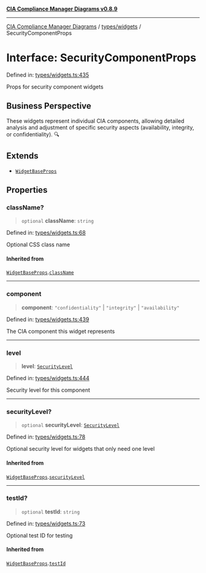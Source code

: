 [**CIA Compliance Manager Diagrams v0.8.9**](../../../README.md)

***

[CIA Compliance Manager Diagrams](../../../modules.md) / [types/widgets](../README.md) / SecurityComponentProps

# Interface: SecurityComponentProps

Defined in: [types/widgets.ts:435](https://github.com/Hack23/cia-compliance-manager/blob/e1ae27dd41c4ccea8a13cdec993022242a97dce3/src/types/widgets.ts#L435)

Props for security component widgets

## Business Perspective

These widgets represent individual CIA components, allowing detailed
analysis and adjustment of specific security aspects (availability,
integrity, or confidentiality). 🔍

## Extends

- [`WidgetBaseProps`](WidgetBaseProps.md)

## Properties

### className?

> `optional` **className**: `string`

Defined in: [types/widgets.ts:68](https://github.com/Hack23/cia-compliance-manager/blob/e1ae27dd41c4ccea8a13cdec993022242a97dce3/src/types/widgets.ts#L68)

Optional CSS class name

#### Inherited from

[`WidgetBaseProps`](WidgetBaseProps.md).[`className`](WidgetBaseProps.md#classname)

***

### component

> **component**: `"confidentiality"` \| `"integrity"` \| `"availability"`

Defined in: [types/widgets.ts:439](https://github.com/Hack23/cia-compliance-manager/blob/e1ae27dd41c4ccea8a13cdec993022242a97dce3/src/types/widgets.ts#L439)

The CIA component this widget represents

***

### level

> **level**: [`SecurityLevel`](../../cia/type-aliases/SecurityLevel.md)

Defined in: [types/widgets.ts:444](https://github.com/Hack23/cia-compliance-manager/blob/e1ae27dd41c4ccea8a13cdec993022242a97dce3/src/types/widgets.ts#L444)

Security level for this component

***

### securityLevel?

> `optional` **securityLevel**: [`SecurityLevel`](../../cia/type-aliases/SecurityLevel.md)

Defined in: [types/widgets.ts:78](https://github.com/Hack23/cia-compliance-manager/blob/e1ae27dd41c4ccea8a13cdec993022242a97dce3/src/types/widgets.ts#L78)

Optional security level for widgets that only need one level

#### Inherited from

[`WidgetBaseProps`](WidgetBaseProps.md).[`securityLevel`](WidgetBaseProps.md#securitylevel)

***

### testId?

> `optional` **testId**: `string`

Defined in: [types/widgets.ts:73](https://github.com/Hack23/cia-compliance-manager/blob/e1ae27dd41c4ccea8a13cdec993022242a97dce3/src/types/widgets.ts#L73)

Optional test ID for testing

#### Inherited from

[`WidgetBaseProps`](WidgetBaseProps.md).[`testId`](WidgetBaseProps.md#testid)
